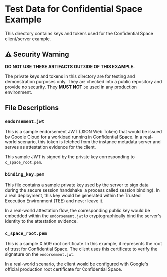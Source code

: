 # Test Data for Confidential Space Example

This directory contains keys and tokens used for the Confidential Space
client/server example.

## ⚠️ Security Warning

**DO NOT USE THESE ARTIFACTS OUTSIDE OF THIS EXAMPLE.**

The private keys and tokens in this directory are for testing and demonstration
purposes only. They are checked into a public repository and provide no
security. They **MUST NOT** be used in any production environment.

## File Descriptions

### `endorsement.jwt`

This is a sample endorsement JWT (JSON Web Token) that would be issued by
Google Cloud for a workload running in Confidential Space. In a real-world
scenario, this token is fetched from the instance metadata server and serves as
attestation evidence for the client.

This sample JWT is signed by the private key corresponding to
`c_space_root.pem`.

### `binding_key.pem`

This file contains a sample private key used by the server to sign data during
the secure session handshake (a process called session binding). In a real
deployment, this key would be generated within the Trusted Execution Environment
(TEE) and never leave it.

In a real-world attestation flow, the corresponding public key would be
embedded within the `endorsement.jwt` to cryptographically bind the server's
identity to the attestation evidence.

### `c_space_root.pem`

This is a sample X.509 root certificate. In this example, it represents the
root of trust for Confidential Space. The client uses this certificate to
verify the signature on the `endorsement.jwt`.

In a real-world scenario, the client would be configured with Google's
official production root certificate for Confidential Space.

